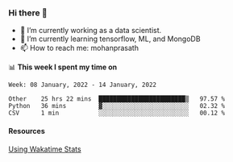 ### Hi there 👋

- 🔭 I’m currently working as a data scientist.
- 🌱 I’m currently learning tensorflow, ML, and MongoDB
- 📫 How to reach me: mohanprasath

📊 **This week I spent my time on**
<!--START_SECTION:waka-->
```text
Week: 08 January, 2022 - 14 January, 2022

Other    25 hrs 22 mins  ████████████████████████▒   97.57 % 
Python   36 mins         ▓░░░░░░░░░░░░░░░░░░░░░░░░   02.32 % 
CSV      1 min           ░░░░░░░░░░░░░░░░░░░░░░░░░   00.12 % 
```
<!--END_SECTION:waka-->

#### Resources
[Using Wakatime Stats](https://github.com/marketplace/actions/waka-readme)
